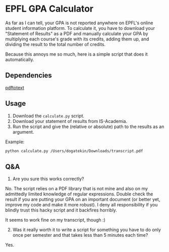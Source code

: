 # EPFL GPA Calculator

As far as I can tell, your GPA is not reported anywhere on EPFL's online student information platform. To calculate it, you have to download your "Statement of Results" as a PDF and manually calculate your GPA by multiplying each course's grade with its credits, adding them up, and dividing the result to the total number of credits.

Because this annoys me so much, here is a simple script that does it automatically.


## Dependencies

[pdftotext](https://github.com/jalan/pdftotext)


## Usage

1. Download the ```calculate.py``` script.
2. Download your statement of results from IS-Academia.
3. Run the script and give the (relative or absolute) path to the results as an argument.

Example:
```bash
python calculate.py /Users/dogatekin/Downloads/transcript.pdf
```


## Q&A

1. Are you sure this works correctly?

No. The script relies on a PDF library that is not mine and also on my admittedly limited knowledge of regular expressions. Double check the result if you are putting your GPA on an important document (or better yet, improve my code and make it more robust). I deny all responsibility if you blindly trust this hacky script and it backfires horribly.

It seems to work fine on my transcript, though :)

2. Was it really worth it to write a script for something you have to do only once per semester and that takes less than 5 minutes each time?

Yes.
